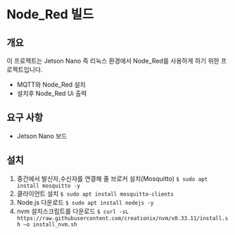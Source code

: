 
# Node_Red 빌드

## 개요
이 프로젝트는 Jetson Nano 즉 리눅스 환경에서 Node_Red를 사용하게 하기 위한 프로젝트입니다.

* MQTT와 Node_Red 설치
* 설치후 Node_Red Ui 출력

## 요구 사항
* Jetson Nano 보드

## 설치
1. 중간에서 발신자,수신자를 연결해 줄 브로커 설치(Mosquitto)
`$ sudo apt install mosquitto -y`
2. 클라이언트 설치
`$ sudo apt install mosquitto-clients`
3. Node.js 다운로드
`$ sudo apt install nodejs -y`
4. nvm 설치스크립트를 다운로드
`$ curl -sL https://raw.githubusercontent.com/creationix/nvm/v0.33.11/install.sh –o install_nvm.sh`
